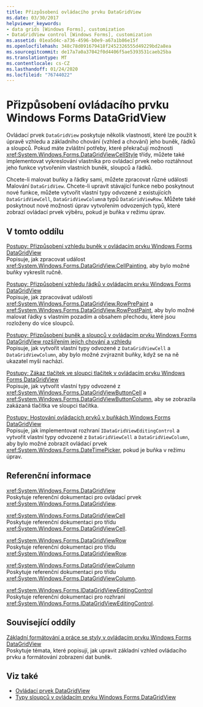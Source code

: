 ```yaml
---
title: Přizpůsobení ovládacího prvku DataGridView
ms.date: 03/30/2017
helpviewer_keywords:
- data grids [Windows Forms], customization
- DataGridView control [Windows Forms], customization
ms.assetid: 01ea5d4c-a736-4596-b0e9-a67a1b86e15f
ms.openlocfilehash: 348c78d091679418f2452326555d49229bd2a8ea
ms.sourcegitcommit: de17a7a0a37042f0d4406f5ae5393531caeb25ba
ms.translationtype: MT
ms.contentlocale: cs-CZ
ms.lasthandoff: 01/24/2020
ms.locfileid: "76744022"
---
```

# <a name="customizing-the-windows-forms-datagridview-control"></a>Přizpůsobení ovládacího prvku Windows Forms DataGridView
Ovládací prvek `DataGridView` poskytuje několik vlastností, které lze použít k úpravě vzhledu a základního chování (vzhled a chování) jeho buněk, řádků a sloupců. Pokud máte zvláštní potřeby, které překračují možnosti <xref:System.Windows.Forms.DataGridViewCellStyle> třídy, můžete také implementovat vykreslování vlastníka pro ovládací prvek nebo roztáhnout jeho funkce vytvořením vlastních buněk, sloupců a řádků.  
  
 Chcete-li malovat buňky a řádky sami, můžete zpracovat různé události Malování `DataGridView`. Chcete-li upravit stávající funkce nebo poskytnout nové funkce, můžete vytvořit vlastní typy odvozené z existujících `DataGridViewCell`, `DataGridViewColumn`a typů `DataGridViewRow`. Můžete také poskytnout nové možnosti úprav vytvořením odvozených typů, které zobrazí ovládací prvek výběru, pokud je buňka v režimu úprav.  
  
## <a name="in-this-section"></a>V tomto oddílu  
 [Postupy: Přizpůsobení vzhledu buněk v ovládacím prvku Windows Forms DataGridView](customize-the-appearance-of-cells-in-the-datagrid.md)  
 Popisuje, jak zpracovat událost <xref:System.Windows.Forms.DataGridView.CellPainting>, aby bylo možné buňky vykreslit ručně.  
  
 [Postupy: Přizpůsobení vzhledu řádků v ovládacím prvku Windows Forms DataGridView](customize-the-appearance-of-rows-in-the-datagrid.md)  
 Popisuje, jak zpracovávat události <xref:System.Windows.Forms.DataGridView.RowPrePaint> a <xref:System.Windows.Forms.DataGridView.RowPostPaint>, aby bylo možné malovat řádky s vlastním pozadím a obsahem přechodu, které jsou rozloženy do více sloupců.  
  
 [Postupy: Přizpůsobení buněk a sloupců v ovládacím prvku Windows Forms DataGridView rozšířením jejich chování a vzhledu](customize-cells-and-columns-in-the-datagrid-by-extending-behavior.md)  
 Popisuje, jak vytvořit vlastní typy odvozené z `DataGridViewCell` a `DataGridViewColumn`, aby bylo možné zvýraznit buňky, když se na ně ukazatel myši nachází.  
  
 [Postupy: Zákaz tlačítek ve sloupci tlačítek v ovládacím prvku Windows Forms DataGridView](disable-buttons-in-a-button-column-in-the-datagrid.md)  
 Popisuje, jak vytvořit vlastní typy odvozené z <xref:System.Windows.Forms.DataGridViewButtonCell> a <xref:System.Windows.Forms.DataGridViewButtonColumn>, aby se zobrazila zakázaná tlačítka ve sloupci tlačítka.  
  
 [Postupy: Hostování ovládacích prvků v buňkách Windows Forms DataGridView](how-to-host-controls-in-windows-forms-datagridview-cells.md)  
 Popisuje, jak implementovat rozhraní `IDataGridViewEditingControl` a vytvořit vlastní typy odvozené z `DataGridViewCell` a `DataGridViewColumn`, aby bylo možné zobrazit ovládací prvek <xref:System.Windows.Forms.DateTimePicker>, pokud je buňka v režimu úprav.  
  
## <a name="reference"></a>Referenční informace  
 <xref:System.Windows.Forms.DataGridView>  
 Poskytuje referenční dokumentaci pro ovládací prvek <xref:System.Windows.Forms.DataGridView>.  
  
 <xref:System.Windows.Forms.DataGridViewCell>  
 Poskytuje referenční dokumentaci pro třídu <xref:System.Windows.Forms.DataGridViewCell>.  
  
 <xref:System.Windows.Forms.DataGridViewRow>  
 Poskytuje referenční dokumentaci pro třídu <xref:System.Windows.Forms.DataGridViewRow>.  
  
 <xref:System.Windows.Forms.DataGridViewColumn>  
 Poskytuje referenční dokumentaci pro třídu <xref:System.Windows.Forms.DataGridViewColumn>.  
  
 <xref:System.Windows.Forms.IDataGridViewEditingControl>  
 Poskytuje referenční dokumentaci pro rozhraní <xref:System.Windows.Forms.IDataGridViewEditingControl>.  
  
## <a name="related-sections"></a>Související oddíly  
 [Základní formátování a práce se styly v ovládacím prvku Windows Forms DataGridView](basic-formatting-and-styling-in-the-windows-forms-datagridview-control.md)  
 Poskytuje témata, které popisují, jak upravit základní vzhled ovládacího prvku a formátování zobrazení dat buněk.  
  
## <a name="see-also"></a>Viz také

- [Ovládací prvek DataGridView](datagridview-control-windows-forms.md)
- [Typy sloupců v ovládacím prvku Windows Forms DataGridView](column-types-in-the-windows-forms-datagridview-control.md)
